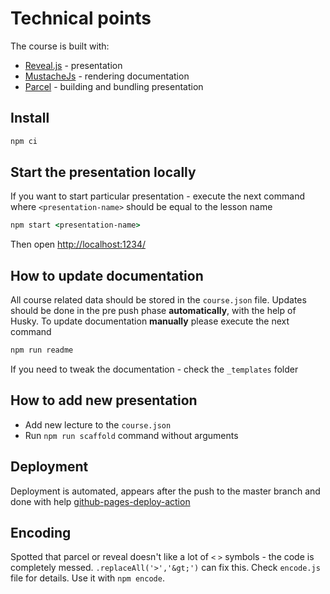 # Technical points

The course is built with:

- [Reveal.js](https://revealjs.com/) - presentation
- [MustacheJs](https://github.com/janl/mustache.js/) - rendering documentation
- [Parcel](https://parceljs.org/docs/) - building and bundling presentation

## Install

```cmd
npm ci
```

## Start the presentation locally

If you want to start particular presentation - execute the next command where `<presentation-name>` should be equal to the lesson name

```cmd
npm start <presentation-name>
```

Then open [http://localhost:1234/](http://localhost:1234/)

## How to update documentation

All course related data should be stored in the `course.json` file. Updates should be done in the pre push phase **automatically**, with the help of Husky. To update documentation **manually** please execute the next command

```cmd
npm run readme
```

If you need to tweak the documentation - check the `_templates` folder

## How to add new presentation

- Add new lecture to the `course.json`
- Run `npm run scaffold` command without arguments

## Deployment

Deployment is automated, appears after the push to the master branch and done with help [github-pages-deploy-action](https://github.com/JamesIves/github-pages-deploy-action)

## Encoding

Spotted that parcel or reveal doesn't like a lot of `<` `>` symbols - the code is completely messed. `.replaceAll('>','&gt;')` can fix this. Check `encode.js` file for details. Use it with `npm encode`.
